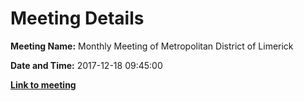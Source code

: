 # Meeting Details

**Meeting Name:** Monthly Meeting of Metropolitan District of Limerick

**Date and Time:** 2017-12-18 09:45:00

**<a href="https://www.limerick.ie/council/whats-on/monthly-meeting-metropolitan-district-limerick-35" target="_blank">Link to meeting</a>**
